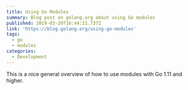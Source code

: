 ```yaml
---
title: Using Go Modules
summary: Blog post on golang.org about using Go modules
published: 2019-03-20T16:44:21.737Z
link: 'https://blog.golang.org/using-go-modules'
tags:
  - go
  - modules
categories:
  - Development
---
```

This is a nice general overview of how to use modules with Go 1.11 and higher.
